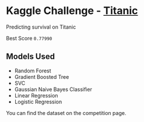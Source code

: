 # Kaggle Challenge - [Titanic](https://www.kaggle.com/c/titanic)
Predicting survival on Titanic

Best Score `0.77990`

## Models Used
- Random Forest
- Gradient Boosted Tree
- SVC
- Gaussian Naive Bayes Classifier
- Linear Regression
- Logistic Regression

You can find the dataset on the competition page.
